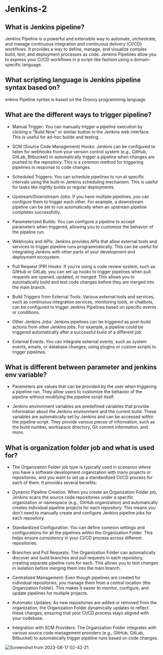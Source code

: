 # Jenkins-2

## What is Jenkins pipeline?
Jenkins Pipeline is a powerful and extensible way to automate, orchestrate, and manage continuous integration and continuous delivery (CI/CD) workflows. It provides a way to define, manage, and visualize complex build, test, and deployment processes as code. Jenkins Pipelines allow you to express your CI/CD workflows in a script-like fashion using a domain-specific language.

## What scripting language is Jenkins pipeline syntax based on?
enkins Pipeline syntax is based on the Groovy programming language. 

## What are the different ways to trigger pipeline?
* Manual Trigger: You can manually trigger a pipeline execution by clicking a "Build Now" or similar button in the Jenkins web interface. This is useful for ad-hoc builds and testing.

* SCM (Source Code Management) Hooks: Jenkins can be configured to listen for webhooks from your version control system (e.g., GitHub, GitLab, Bitbucket) to automatically trigger a pipeline when changes are pushed to the repository. This is a common method for triggering pipelines in response to code changes.

* Scheduled Triggers: You can schedule pipelines to run at specific intervals using the built-in Jenkins scheduling mechanism. This is useful for tasks like nightly builds or regular deployments.

* Upstream/Downstream Jobs: If you have multiple pipelines, you can configure them to trigger each other. For example, a downstream pipeline can be set to run automatically when an upstream pipeline completes successfully.

* Parameterized Builds: You can configure a pipeline to accept parameters when triggered, allowing you to customize the behavior of the pipeline run.

* Webhooks and APIs: Jenkins provides APIs that allow external tools and services to trigger pipeline runs programmatically. This can be useful for integrating Jenkins with other parts of your development and deployment ecosystem.

* Pull Request (PR) Hooks: If you're using a code review system, such as GitHub or GitLab, you can set up hooks to trigger pipelines when pull requests are opened, updated, or merged. This allows you to automatically build and test code changes before they are merged into the main branch.

* Build Triggers from External Tools: Various external tools and services, such as continuous integration services, monitoring tools, or chatbots, can be configured to trigger Jenkins Pipelines based on specific events or conditions.

* Other Jenkins Jobs: Jenkins pipelines can be triggered as post-build actions from other Jenkins jobs. For example, a pipeline could be triggered automatically after a successful build of a different job.

* External Events: You can integrate external events, such as system events, emails, or database changes, using plugins or custom scripts to trigger pipelines.

## What is different between parameter and jenkins env variable?
* Parameters are values that can be provided by the user when triggering a pipeline run. They allow users to customize the behavior of the pipeline without modifying the pipeline script itself.

* Jenkins environment variables are predefined variables that provide information about the Jenkins environment and the current build. These variables are automatically set by Jenkins and can be accessed within the pipeline script. They provide various pieces of information, such as the build number, workspace directory, Git commit information, and more.

## What is organization folder job and what is used for?
* The Organization Folder job type is typically used in scenarios where you have a software development organization with many projects or repositories, and you want to set up a standardized CI/CD process for each of them. It provides several benefits:

* Dynamic Pipeline Creation: When you create an Organization Folder job, Jenkins scans the source code repositories under a specific organization or namespace (e.g., GitHub organization) and automatically creates individual pipeline projects for each repository. This means you don't need to manually create and configure Jenkins pipeline jobs for each repository.

* Standardized Configuration: You can define common settings and configurations for all the pipelines within the Organization Folder. This helps ensure consistency in your CI/CD process across different repositories.

* Branches and Pull Requests: The Organization Folder can automatically discover and build branches and pull requests in each repository, creating separate pipeline runs for each. This allows you to test changes in isolation before merging them into the main branch.

* Centralized Management: Even though pipelines are created for individual repositories, you manage them from a central location (the Organization Folder). This makes it easier to monitor, configure, and update pipelines for multiple projects.

* Automatic Updates: As new repositories are added or removed from the organization, the Organization Folder dynamically updates to reflect these changes, ensuring that your CI/CD process stays aligned with your codebase.

* Integration with SCM Providers: The Organization Folder integrates with various source code management providers (e.g., GitHub, GitLab, Bitbucket) to automatically trigger pipeline runs based on code changes.

![Screenshot from 2023-08-17 02-42-21](https://github.com/mohabalinassar/Jenkins-2/assets/29493773/bdd3a39b-b71e-41e1-8134-132fb349f186)

